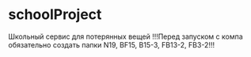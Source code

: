 # schoolProject
Школьный сервис для потерянных вещей
!!!Перед запуском с компа обязательно создать папки N19, BF15, B15-3, FB13-2, FB3-2!!!
